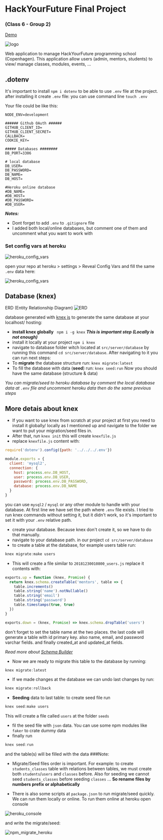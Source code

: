 # HackYourFuture Final Project
### (Class 6 - Group 2)

[Demo](https://class06-fp-02.herokuapp.com/)
 
![logo](/public/images/logo_black.svg)

Web application to manage HackYourFuture programming school (Copenhagen). This application allow users (admin, mentors, students) to 
view/ manage classes, modules, events, ...

## .dotenv
It's important to install `npm i dotenv` to be able to use `.env` file at the project.
after installing it create `.env` file: you can use command line `touch .env`

Your file could be like this:
```dotenv
NODE_ENV=development

###### Github OAuth ######
GITHUB_CLIENT_ID=
GITHUB_CLIENT_SECRET=
CALLBACK=
COOKIE_KEY=

##### Databases ########
DB_PORT=3306

# local database
DB_USER=
DB_PASSWORD=
DB_NAME=
DB_HOST=

#Heroku online database
#DB_NAME=
#DB_HOST=
#DB_PASSWORD=
#DB_USER=
```
***Notes:*** 
* Dont forget to add `.env` to `.gitignore` file
* I added both local/online databases, but comment one of them and uncomment what you want to work with

### Set config vars at heroku
![heroku_config_vars](public/images/readme/heroku_config_vars.png) 

open your repo at heroku > settings > Reveal Config Vars
and fill the same `.env` data here:

![heroku_config_vars](public/images/readme/heroku_config_vars2.png) 


## Database (knex)
ERD (Entity Relationship Diagram)
![ERD](/public/images/readme/erd.JPG)

database generated with [knex js](https://knexjs.org/) 
to generate the same database at your localhost/ hosting:
* **install knex globally** ` npm i -g knex` ***This is important step (Locally is not enough)***
* install it locally at your project `npm i knex`
* navigate to database folder witch located at `src/server/database` by running this command 
`cd src/server/database`. After navigating to it you can run next steps:
* To **migrate** the database structure run: `knex migrate:latest`
* To fill the database with data (**seed**) run: `knex seed:run`
Now you should have the same database (structure & data)

_You can migrate/seed to heroku database by comment the local database data at `.env` file and uncomment heroku data then do the same previous steps_

## More detais about knex
* If you want to use knex from scratch at your project at first you need to install it globally/ locally as I mentioned up and navigate to the folder we want to put your migration/seed files in.
* After that, run `knex init` this will create `knexfile.js`
* replace `knexfile.js` content with:
```javascript
require('dotenv').config({path: '../../../.env'})

module.exports = {
  client: 'mysql2',
  connection: {
    host: process.env.DB_HOST,
    user: process.env.DB_USER,
    password: process.env.DB_PASSWORD,
    database: process.env.DB_NAME
  }
}
```
you can use `mysql2` / `mysql` or any other module to handle with your database.
At first line we have set the path where `.env` file exists. I tried to run knex commands without setting it, but it didn't work, so it's important to set it with your `.env` relative path.
* create your database. Because knex don't create it, so we have to do that manually.
* navigate to your database path. in our project `cd src/server/database`
* to create a table at the database, for example users table run:
```javascript
knex migrate:make users
```
* This will create a file similar to `20181230010800_users.js` replace it contents with:
```javascript
exports.up = function (knex, Promise) {
  return knex.schema.createTable('mentors', table => {
    table.increments()
    table.string('name').notNullable()
    table.string('email')
    table.string('password')
    table.timestamps(true, true)
  })
}

exports.down = (knex, Promise) => knex.schema.dropTable('users')
```
don't forget to set the table name at the two places. the last code will generate a table with
id primary key. also name, email, and password varchar fields. and finally created_at and updated_at fields.

_Read more about [Schema Builder](https://knexjs.org/#Schema)_
* Now we are ready to migrate this table to the database by running: 
```javascript
knex migrate:latest
```
* If we made changes at the database we can undo last changes by run:
```javascript
knex migrate:rollback
```
* **Seeding** data to last table: to create seed file run
```javascript
knex seed:make users
```
This will create a file called `users` at the folder `seeds`
* fil the seed file with `json` data. You can use some npm modules like `faker` to crate dummy data
* finally run 
```javascript
knex seed:run
```
and the table(s) will be filled with the data
###Note:
- Migrate/Seed files order is important. For example: to create `students_classes` table with relations between tables, we must create
both `students`/`users` and `classes` before.
Also for seeding we cannot seed `students_classes` before seeding `classes` ... **So rename files by numbers prefix or alphabetically** 

- There is also some scripts at `package.json` to run migrate/seed quickly. We can run them locally or online.
To run them online at heroku open console

![heroku_console](/public/images/readme/heroku_console.png)

and write the migrate/seed:

![npm_migrate_heroku](/public/images/readme/run_migrate.png)


